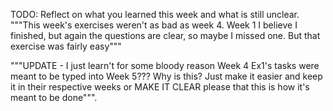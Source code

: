 TODO: Reflect on what you learned this week and what is still unclear.
"""This week's exercises weren't as bad as week 4. Week 1 I believe I finished, but again the questions are clear, so maybe I missed one. But that exercise was fairly easy"""

"""UPDATE - I just learn't for some bloody reason Week 4 Ex1's tasks were meant to be typed into Week 5??? Why is this? Just make it easier and keep it in their respective weeks or MAKE IT CLEAR please that this is how it's meant to be done""".